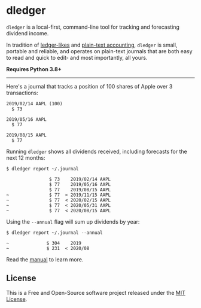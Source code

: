 # dledger

`dledger` is a local-first, command-line tool for tracking and forecasting dividend income.

In tradition of [ledger-likes](https://plaintextaccounting.org/#plain-text-accounting-apps) and [plain-text accounting](https://plaintextaccounting.org), `dledger` is small, portable and reliable, and operates on plain-text journals that are both easy to read and quick to edit- and most importantly, all yours.

**Requires Python 3.8+**

---

Here's a journal that tracks a position of 100 shares of Apple over 3 transactions:

```
2019/02/14 AAPL (100)
  $ 73

2019/05/16 AAPL
  $ 77

2019/08/15 AAPL
  $ 77
```

Running `dledger` shows all dividends received, including forecasts for the next 12 months:

```shell
$ dledger report ~/.journal
```
```console
                $ 73    2019/02/14 AAPL
                $ 77    2019/05/16 AAPL
                $ 77    2019/08/15 AAPL
~               $ 77  < 2019/11/15 AAPL
~               $ 77  < 2020/02/15 AAPL
~               $ 77  < 2020/05/31 AAPL
~               $ 77  < 2020/08/15 AAPL
```

Using the `--annual` flag will sum up dividends by year:

```shell
$ dledger report ~/.journal --annual
```
```console
~              $ 304    2019
~              $ 231  < 2020/08
```

Read the [manual](MANUAL.md) to learn more.

## License

This is a Free and Open-Source software project released under the [MIT License](LICENSE).
